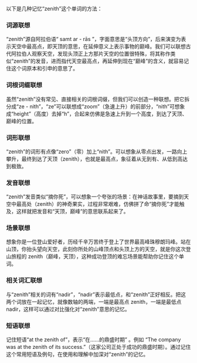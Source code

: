 以下是几种记忆“zenith”这个单词的方法：

### 词源联想
“zenith”源自阿拉伯语“ samt ar - rās ”，字面意思是“头顶方向”，后来演变为表示天空中最高点，即天顶的意思，在延伸意义上表示事物的巅峰。我们可以联想古代阿拉伯人观察天空，发现头顶正上方那片天空的位置很特殊，将其称作类似“zenith”的发音，进而指代天空最高点，再延伸到现在“巅峰”的含义，就容易记住这个词原本和引申的意思了。

### 词根词缀联想
虽然“zenith”没有常见、直接相关的词根词缀，但我们可以创造一种联想。把它拆分成“ze - nith”，“ze”可以联想成“zoom”（急速上升）的前部分，“nith”可想象成“height”（高度）去掉“h”，合起来仿佛是急速上升到一个高度，到达了天顶、巅峰的位置。

### 词形联想
“zenith”的词形有点像“zero”（零）加上“nith”。可以想象从零点出发，一路向上攀升，最终到达了天顶（zenith），也就是最高点，象征着从无到有、从低到高达到极致。

### 发音联想
“zenith”发音类似“摘你死”，可以想象一个夸张的场景：在神话故事里，要摘到天空中最高处（zenith）的神奇果实，过程非常艰难，仿佛拼了命“摘你死”才能触及，这样就把发音和“天顶，巅峰”的意思联系起来了。

### 场景联想
想象你是一位登山爱好者，历经千辛万苦终于登上了世界最高峰珠穆朗玛峰。站在山顶，你抬头望向天空，此刻你所处的山峰顶点和头顶上方的天空，就是你这次登山旅程的 zenith（巅峰，天顶），这种成功登顶的难忘场景能帮助你记住这个单词。

### 相关词汇联想
与“zenith”相关的词有“nadir”，“nadir”表示最低点，和“zenith”正好相反。把这两个词放在一起记忆，就像数轴的两端，一端是最高点 zenith，一端是最低点 nadir，这样可以通过对比强化对“zenith”意思的记忆。

### 短语联想
记住短语“at the zenith of”，表示“在……的鼎盛时期” 。例如 “The company was at the zenith of its success.”（这家公司正处于成功的鼎盛时期）。通过记住这个常用短语及例句，在使用和理解中加深对“zenith”的记忆。 